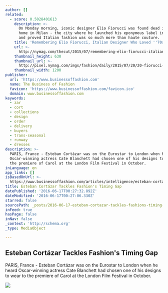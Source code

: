 ```yaml
---
author: []
related:
  - score: 0.5028401613
    description: >-
      On Monday morning, iconic designer Elio Fiorucci was found dead in his
      home in Milan -­ the city where he launched his eponymous label in 1967,
      and proved Italian fashion was so much more than haute couture.
    title: 'Remembering Elio Fiorucci, Italian Designer Who Loved ''70s Americana'
    url: >-
      http://nymag.com/thecut/2015/07/remembering-elio-fiorucci-italian-designer.html
    thumbnail_height: 630
    thumbnail_url: >-
      http://pixel.nymag.com/imgs/fashion/daily/2015/07/20/20-fiorucci-02.w1200.h630.jpg
    thumbnail_width: 1200
publisher:
  url: 'https://www.businessoffashion.com'
  name: The Business of Fashion
  favicon: 'https://www.businessoffashion.com/favicon.ico'
  domain: www.businessoffashion.com
keywords:
  - zar
  - cort
  - collections
  - design
  - order
  - delivery
  - buyers
  - trans-seasonal
  - runway
  - dresses
description: >-
  PARIS, France - Esteban Cortázar was on the Eurostar to London when he heard
  Oscar-winning actress Cate Blanchett had chosen one of his designs to wear to
  the premiere of Carol at the London Film Festival in October.
inLanguage: en
app_links: []
isBasedOnUrl: >-
  https://www.businessoffashion.com/articles/intelligence/esteban-cortazar-tackles-timing-production
title: Esteban Cortázar Tackles Fashion's Timing Gap
datePublished: '2016-06-17T00:27:32.892Z'
dateModified: '2016-06-17T00:27:06.330Z'
starred: false
sourcePath: _posts/2016-06-17-esteban-cortazar-tackles-fashions-timing-gap.md
inFeed: true
hasPage: false
inNav: false
_context: 'http://schema.org'
_type: MediaObject

---
```

<article style=""><h1>Esteban Cortázar Tackles Fashion's Timing Gap</h1><p>PARIS, France - Esteban Cortázar was on the Eurostar to London when he heard Oscar-winning actress Cate Blanchett had chosen one of his designs to wear to the premiere of Carol at the London Film Festival in October.</p><img src="https://img.businessoffashion.com/1024/576/magic/site/uploads/2016/02/Esteban_Cortazar.jpg" /></article>